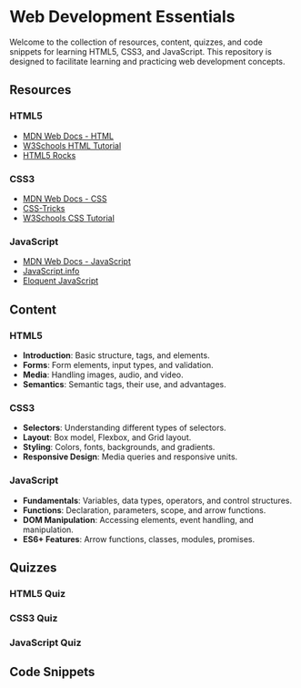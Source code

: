  # Web Development Essentials

Welcome to the collection of resources, content, quizzes, and code snippets for learning HTML5, CSS3, and JavaScript. This repository is designed to facilitate learning and practicing web development concepts.

## Resources

### HTML5
- [MDN Web Docs - HTML](https://developer.mozilla.org/en-US/docs/Web/HTML)
- [W3Schools HTML Tutorial](https://www.w3schools.com/html/)
- [HTML5 Rocks](https://www.html5rocks.com/)

### CSS3
- [MDN Web Docs - CSS](https://developer.mozilla.org/en-US/docs/Web/CSS)
- [CSS-Tricks](https://css-tricks.com/)
- [W3Schools CSS Tutorial](https://www.w3schools.com/css/)

### JavaScript
- [MDN Web Docs - JavaScript](https://developer.mozilla.org/en-US/docs/Web/JavaScript)
- [JavaScript.info](https://javascript.info/)
- [Eloquent JavaScript](https://eloquentjavascript.net/)

## Content

### HTML5

- **Introduction**: Basic structure, tags, and elements.
- **Forms**: Form elements, input types, and validation.
- **Media**: Handling images, audio, and video.
- **Semantics**: Semantic tags, their use, and advantages.

### CSS3

- **Selectors**: Understanding different types of selectors.
- **Layout**: Box model, Flexbox, and Grid layout.
- **Styling**: Colors, fonts, backgrounds, and gradients.
- **Responsive Design**: Media queries and responsive units.

### JavaScript

- **Fundamentals**: Variables, data types, operators, and control structures.
- **Functions**: Declaration, parameters, scope, and arrow functions.
- **DOM Manipulation**: Accessing elements, event handling, and manipulation.
- **ES6+ Features**: Arrow functions, classes, modules, promises.

## Quizzes

### HTML5 Quiz


### CSS3 Quiz


### JavaScript Quiz


## Code Snippets



